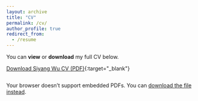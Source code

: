 ```yaml
---
layout: archive
title: "CV"
permalink: /cv/
author_profile: true
redirect_from:
  - /resume
---
```



You can **view** or **download** my full CV below.

[Download Siyang Wu CV (PDF)](/files/SiyangWU-CV.pdf){:target="_blank"}

<div style="margin-top: 2em;">
  <object data="{{ '/files/SiyangWU-CV.pdf' | relative_url }}" type="application/pdf" width="100%" height="200px">
    <p>Your browser doesn’t support embedded PDFs. You can <a href="{{ '/files/SiyangWU-CV.pdf' | relative_url }}">download the file instead</a>.</p>
  </object>
</div>